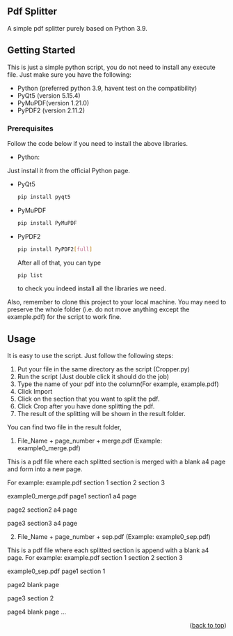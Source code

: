 <!-- Topic -->
## Pdf Splitter

A simple pdf splitter purely based on Python 3.9.

<!-- GETTING STARTED -->
## Getting Started

This is just a simple python script, you do not need to install any execute file. Just make sure you have the following:
* Python (preferred python 3.9, havent test on the compatibility)
* PyQt5  (version 5.15.4)
* PyMuPDF(version 1.21.0)
* PyPDF2 (version 2.11.2)

### Prerequisites

Follow the code below if you need to install the above libraries.
* Python:
 
 Just install it from the official Python page.
* PyQt5
  ```sh
  pip install pyqt5
  ```
* PyMuPDF
  ```sh
  pip install PyMuPDF
  ```
* PyPDF2
  ```sh
  pip install PyPDF2[full]
  ```
  
  After all of that, you can type 
    ```sh
  pip list
  ```
  to check you indeed install all the libraries we need.

Also, remember to clone this project to your local machine. You may need to preserve the whole folder (i.e. do not move anything except the example.pdf) for the script to work fine.

<!-- USAGE EXAMPLES -->
## Usage

It is easy to use the script. Just follow the following steps:

1) Put your file in the same directory as the script (Cropper.py)
2) Run the script (Just double click it should do the job)
2) Type the name of your pdf into the column(For example, example.pdf)
3) Click Import
4) Click on the section that you want to split the pdf.
5) Click Crop after you have done splitting the pdf.
6) The result of the splitting will be shown in the result folder.

You can find two file in the result folder, 
1) File_Name + page_number + merge.pdf (Example: example0_merge.pdf)

This is a pdf file where each splitted section is merged with a blank a4 page and form into a new page.

For example: 
example.pdf
section 1
section 2
section 3

example0_merge.pdf
page1
section1
a4 page

page2
section2
a4 page

page3
section3
a4 page

2) File_Name + page_number + sep.pdf (Example: example0_sep.pdf)

This is a pdf file where each splitted section is append with a blank a4 page. 
For example: 
example.pdf
section 1
section 2
section 3

example0_sep.pdf
page1
section 1

page2
blank page

page3
section 2

page4
blank page
...



<p align="right">(<a href="#readme-top">back to top</a>)</p>
